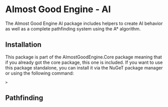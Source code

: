# Almost Good Engine - AI

The Almost Good Engine AI package includes helpers to create AI behavior as well as a complete pathfinding system using the A* algorithm.

## Installation

This package is part of the AlmostGoodEngine.Core package meaning that if you already got the core package, this one is included.
If you want to use this package standalone, you can install it via the NuGeT package manager or using the following command:

```
>
```

## Pathfinding